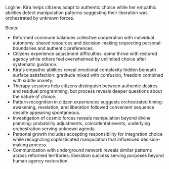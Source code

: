 ﻿---
series: 2
novella: 5
file: S2N5_CH02
type: chapter
pov: Kira
setting: Reformed commune - individual choice integration
word_target_min: 1201
word_target_max: 2299
status: outline
---
Logline: Kira helps citizens adapt to authentic choice while her empathic abilities detect manipulation patterns suggesting their liberation was orchestrated by unknown forces.

Beats:
- Reformed commune balances collective cooperation with individual autonomy: shared resources and decision-making respecting personal boundaries and authentic preferences.
- Citizens experience adjustment difficulties: some thrive with restored agency while others feel overwhelmed by unlimited choice after systematic guidance.
- Kira's empathic abilities reveal emotional complexity hidden beneath surface satisfaction: gratitude mixed with confusion, freedom combined with subtle anxiety.
- Therapy sessions help citizens distinguish between authentic desires and residual programming, but process reveals deeper questions about the nature of choice.
- Pattern recognition in citizen experiences suggests orchestrated timing: awakening, revelation, and liberation followed convenient sequence despite appearing spontaneous.
- Investigation of cosmic forces reveals manipulation beyond divine planning: probability adjustments, coincidental events, underlying orchestration serving unknown agenda.
- Personal growth includes accepting responsibility for integration choice while recognizing sophisticated manipulation that influenced decision-making process.
- Communication with underground network reveals similar patterns across reformed territories: liberation success serving purposes beyond human agency restoration.